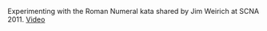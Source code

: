 Experimenting with the Roman Numeral kata shared by
Jim Weirich at SCNA 2011. [Video](http://vimeo.com/33841375)
